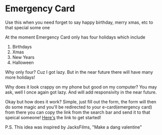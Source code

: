 # Emergency Card

Use this when you need forget to say happy birthday, merry xmas, etc to that special some one

At the moment Emergency Card only has four holidays which include 
1. Birthdays
2. Xmas
3. New Years
4. Halloween

Why only four? Cuz I got lazy. But in the near future there will have many more holidays!

Why does it look crappy on my phone but good on my computer? You may ask, well I once again got lazy. And will add responsivity in the near future. 

Okay but how does it work? Simple, just fill out the form, the form will then do some magic and you'll be redirected to your e-card(emergency card) from there you can copy the link from the search bar and send it to that speical someone! [Here's]() the link to get started!

P.S. This idea was inspired by JacksFilms, "Make a dang valentine"
